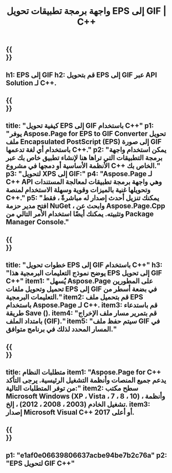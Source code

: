 ﻿---
translation: true
template: /_templates/_conversion-child-cpp.md
title: واجهة برمجة تطبيقات تحويل EPS إلى GIF | C++
url: /cpp/conversion/eps-to-gif/
description: يتم توفير تحويل EPS إلى GIF بواسطة Aspose.Page لحل C++ API. يعمل في بيئة تشغيل C++ لأنظمة التشغيل Windows 32 بت و Windows 64 بت و Linux 64 بت.
informat: EPS
outformat: GIF
otherformats: XPS PS
---

{{<section banner>}}
---
h1: EPS إلى GIF
h2: قم بتحويل EPS إلى GIF عبر API Solution لـ C++.
---

{{<section overview>}}
---
title: "كيفية تحويل EPS إلى GIF باستخدام C++"
p1: "يوفر Aspose.Page for EPS to GIF Converter تحويل ملف Encapsulated PostScript (EPS) إلى صورة GIF باستخدام أي لغة تدعمها C++."
p2: "يمكن استخدام واجهة برمجة التطبيقات التي تراها هنا لإنشاء تطبيق خاص بك عبر الأنظمة الأساسية أو دمجها في مشروع C++ الخاص بك."
p3: "لتحويل XPS إلى GIF:"
p4: "Aspose.Page لـ C++ API وهي واجهة برمجة تطبيقات لمعالجة المستندات وتحويلها غنية بالميزات وقوية وسهلة الاستخدام لمنصة C++."
p5: "يمكنك تنزيل أحدث إصدار له مباشرةً ، فقط افتح مدير حزمة NuGet ، وابحث عن Aspose.Page.Cpp وتثبيته. يمكنك أيضًا استخدام الأمر التالي من Package Manager Console."
---

{{<section feature1>}}
---
title: "خطوات تحويل EPS إلى GIF باستخدام C++"
h3: "يوضح نموذج التعليمات البرمجية هذا EPS إلى تحويل GIF C++"
item1: "يُسهل Aspose.Page على المطورين تحميل وتحويل ملفات EPS إلى GIF في بضعة أسطر من التعليمات البرمجية."
item2: قم بتحميل ملف EPS باستخدام Aspose.Page لـ C++.
item3: قم باستدعاء طريقة Save ().
item4: "قم بتمرير مسار ملف الإخراج بامتداد الملف (GIF)."
item5: "سيتم حفظ ملف GIF في المسار المحدد لذلك في برنامج متوافق."
---

{{<section feature2>}}
---
title: متطلبات النظام
item1: "Aspose.Page for C++ يدعم جميع المنصات وأنظمة التشغيل الرئيسية. يرجى التأكد من توفر المتطلبات التالية:"
item2: سطح مكتب Microsoft Windows (XP ، Vista ، 7 ، 8 ، 10) ، وأنظمة تشغيل الخادم (2003 ، 2008 ، 2012) ، إلخ.
item3: إصدار Microsoft Visual C++ 2017 أو أعلى.
---

{{<section gist>}}
---
p1: "e1af0e06639806637acbe94be7b2c76a"
p2: "EPS لتحويل GIF C++"
---
